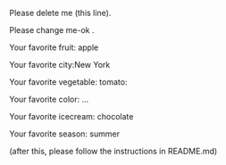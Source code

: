 Please delete me (this line).

Please change me-ok .

Your favorite fruit: apple

Your favorite city:New York 

Your favorite vegetable: tomato: 

Your favorite color: ...

Your favorite icecream: chocolate

Your favorite season: summer

(after this, please follow the instructions in README.md)


